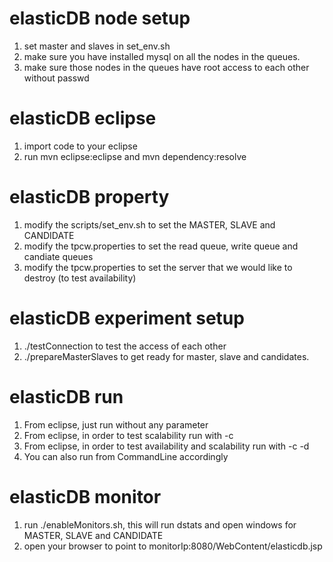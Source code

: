 
# elasticDB node setup
1. set master and slaves in set_env.sh
2. make sure you have installed mysql on all the nodes in the queues. 
3. make sure those nodes in the queues have root access to each other without passwd

# elasticDB eclipse
1. import code to your eclipse
2. run mvn eclipse:eclipse and mvn dependency:resolve

# elasticDB property
1. modify the scripts/set_env.sh to set the MASTER, SLAVE and CANDIDATE
2. modify the tpcw.properties to set the read queue, write queue and candiate queues
3. modify the tpcw.properties to set the server that we would like to destroy (to test availability)

# elasticDB experiment setup
1. ./testConnection to test the access of each other
2. ./prepareMasterSlaves to get ready for master, slave and candidates.

# elasticDB run
1. From eclipse, just run without any parameter
2. From eclipse, in order to test scalability run with -c 
3. From eclipse, in order to test availability and scalability run with -c -d
4. You can also run from CommandLine accordingly

# elasticDB monitor
1. run ./enableMonitors.sh, this will run dstats and open windows for MASTER, SLAVE and CANDIDATE
2. open your browser to point to monitorIp:8080/WebContent/elasticdb.jsp


